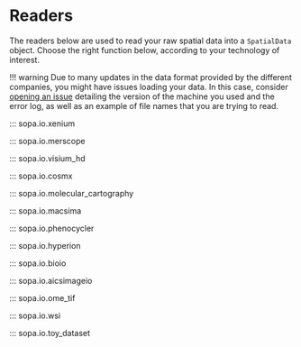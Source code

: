 # Readers

The readers below are used to read your raw spatial data into a `SpatialData` object. Choose the right function below, according to your technology of interest.

!!! warning
    Due to many updates in the data format provided by the different companies, you might have issues loading your data. In this case, consider [opening an issue](https://github.com/gustaveroussy/sopa/issues) detailing the version of the machine you used and the error log, as well as an example of file names that you are trying to read.

::: sopa.io.xenium

::: sopa.io.merscope

::: sopa.io.visium_hd

::: sopa.io.cosmx

::: sopa.io.molecular_cartography

::: sopa.io.macsima

::: sopa.io.phenocycler

::: sopa.io.hyperion

::: sopa.io.bioio

::: sopa.io.aicsimageio

::: sopa.io.ome_tif

::: sopa.io.wsi

::: sopa.io.toy_dataset
